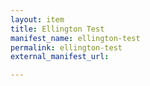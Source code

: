 ```yaml
---
layout: item
title: Ellington Test
manifest_name: ellington-test
permalink: ellington-test
external_manifest_url: 

---
```

<!-- Add an essay or interpretive material below this line,
using HTML or markdown.  Do not modify this file above this line -->
